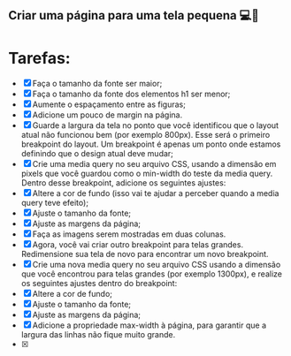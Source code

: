 ## Criar uma página para uma tela pequena 💻📲

# Tarefas:

- [x] Faça o tamanho da fonte ser maior;
- [x] Faça o tamanho da fonte dos elementos h1 ser menor;
- [x] Aumente o espaçamento entre as figuras;
- [x] Adicione um pouco de margin na página.
- [x] Guarde a largura da tela no ponto que você identificou que o layout atual não funcionou bem (por exemplo 800px). Esse será o primeiro breakpoint do layout. Um breakpoint é apenas um ponto onde estamos definindo que o design atual deve mudar;
- [x] Crie uma media query no seu arquivo CSS, usando a dimensão em pixels que você guardou como o min-width do teste da media query. Dentro desse breakpoint, adicione os seguintes ajustes:
- [x] Altere a cor de fundo (isso vai te ajudar a perceber quando a media query teve efeito);
- [x] Ajuste o tamanho da fonte;
- [x] Ajuste as margens da página;
- [x] Faça as imagens serem mostradas em duas colunas.
- [x] Agora, você vai criar outro breakpoint para telas grandes. Redimensione sua tela de novo para encontrar um novo breakpoint.
- [x] Crie uma nova media query no seu arquivo CSS usando a dimensão que você encontrou para telas grandes (por exemplo 1300px), e realize os seguintes ajustes dentro do breakpoint:
- [x] Altere a cor de fundo;
- [x] Ajuste o tamanho da fonte;
- [x] Ajuste as margens da página;
- [x] Adicione a propriedade max-width à página, para garantir que a largura das linhas não fique muito grande.
- [x] 